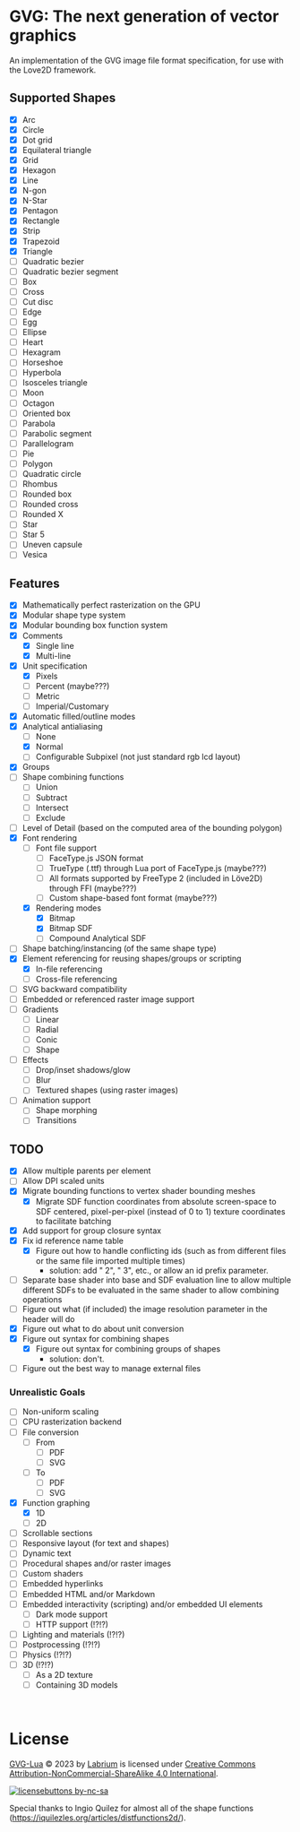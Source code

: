 # GVG: The next generation of vector graphics
An implementation of the GVG image file format specification, for use with the Love2D framework.

## Supported Shapes
 - [x] Arc
 - [x] Circle
 - [x] Dot grid
 - [x] Equilateral triangle
 - [x] Grid
 - [x] Hexagon
 - [x] Line
 - [x] N-gon
 - [x] N-Star
 - [x] Pentagon
 - [x] Rectangle
 - [x] Strip
 - [x] Trapezoid
 - [x] Triangle
 - [ ] Quadratic bezier
 - [ ] Quadratic bezier segment
 - [ ] Box
 - [ ] Cross
 - [ ] Cut disc
 - [ ] Edge
 - [ ] Egg
 - [ ] Ellipse
 - [ ] Heart
 - [ ] Hexagram
 - [ ] Horseshoe
 - [ ] Hyperbola
 - [ ] Isosceles triangle
 - [ ] Moon
 - [ ] Octagon
 - [ ] Oriented box
 - [ ] Parabola
 - [ ] Parabolic segment
 - [ ] Parallelogram
 - [ ] Pie
 - [ ] Polygon
 - [ ] Quadratic circle
 - [ ] Rhombus
 - [ ] Rounded box
 - [ ] Rounded cross
 - [ ] Rounded X
 - [ ] Star
 - [ ] Star 5
 - [ ] Uneven capsule
 - [ ] Vesica

## Features
 - [x] Mathematically perfect rasterization on the GPU
 - [x] Modular shape type system
 - [x] Modular bounding box function system
 - [x] Comments
   - [x] Single line
   - [x] Multi-line
 - [x] Unit specification
   - [x] Pixels
   - [ ] Percent (maybe???)
   - [ ] Metric
   - [ ] Imperial/Customary
 - [x] Automatic filled/outline modes
 - [x] Analytical antialiasing
   - [ ] None
   - [x] Normal
   - [ ] Configurable Subpixel (not just standard rgb lcd layout)
 - [x] Groups
 - [ ] Shape combining functions
   - [ ] Union
   - [ ] Subtract
   - [ ] Intersect
   - [ ] Exclude
 - [ ] Level of Detail (based on the computed area of the bounding polygon)
 - [x] Font rendering
   - [ ] Font file support
     - [ ] FaceType.js JSON format
     - [ ] TrueType (.ttf) through Lua port of FaceType.js (maybe???)
     - [ ] All formats supported by FreeType 2 (included in Löve2D) through FFI (maybe???)
     - [ ] Custom shape-based font format (maybe???)
   - [x] Rendering modes
     - [x] Bitmap
     - [x] Bitmap SDF
     - [ ] Compound Analytical SDF
 - [ ] Shape batching/instancing (of the same shape type)
 - [x] Element referencing for reusing shapes/groups or scripting
   - [x] In-file referencing
   - [ ] Cross-file referencing
 - [ ] SVG backward compatibility
 - [ ] Embedded or referenced raster image support
 - [ ] Gradients
   - [ ] Linear
   - [ ] Radial
   - [ ] Conic
   - [ ] Shape
 - [ ] Effects
   - [ ] Drop/inset shadows/glow
   - [ ] Blur
   - [ ] Textured shapes (using raster images)
 - [ ] Animation support
   - [ ] Shape morphing
   - [ ] Transitions

## TODO
 - [x] Allow multiple parents per element
 - [ ] Allow DPI scaled units
 - [x] Migrate bounding functions to vertex shader bounding meshes
   - [x] Migrate SDF function coordinates from absolute screen-space to SDF centered, pixel-per-pixel (instead of 0 to 1) texture coordinates to facilitate batching
 - [x] Add support for group closure syntax
 - [x] Fix id reference name table
   - [x] Figure out how to handle conflicting ids (such as from different files or the same file imported multiple times)
     - solution: add " 2", " 3", etc., or allow an id prefix parameter.
 - [ ] Separate base shader into base and SDF evaluation line to allow multiple different SDFs to be evaluated in the same shader to allow combining operations
 - [ ] Figure out what (if included) the image resolution parameter in the header will do
 - [x] Figure out what to do about unit conversion
 - [x] Figure out syntax for combining shapes
   - [x] Figure out syntax for combining groups of shapes
     - solution: don't.
 - [ ] Figure out the best way to manage external files

### Unrealistic Goals
 - [ ] Non-uniform scaling
 - [ ] CPU rasterization backend
 - [ ] File conversion
   - [ ] From
     - [ ] PDF
     - [ ] SVG
   - [ ] To
     - [ ] PDF
     - [ ] SVG
 - [x] Function graphing
   - [x] 1D
   - [ ] 2D
 - [ ] Scrollable sections
 - [ ] Responsive layout (for text and shapes)
 - [ ] Dynamic text
 - [ ] Procedural shapes and/or raster images
 - [ ] Custom shaders
 - [ ] Embedded hyperlinks
 - [ ] Embedded HTML and/or Markdown
 - [ ] Embedded interactivity (scripting) and/or embedded UI elements
   - [ ] Dark mode support
   - [ ] HTTP support (!?!?)
 - [ ] Lighting and materials (!?!?)
 - [ ] Postprocessing (!?!?)
 - [ ] Physics (!?!?)
 - [ ] 3D (!?!?)
   - [ ] As a 2D texture
   - [ ] Containing 3D models

&nbsp;

# License

[GVG-Lua](https://github.com/Labrium/GVG-Lua) &copy; 2023 by [Labrium](https://github.com/Labrium) is licensed under [Creative Commons Attribution-NonCommercial-ShareAlike 4.0 International](https://creativecommons.org/licenses/by-nc-sa/4.0).

[![licensebuttons by-nc-sa](https://licensebuttons.net/l/by-nc-sa/4.0/88x31.png)](https://creativecommons.org/licenses/by-nc-sa/4.0)

Special thanks to Ingio Quilez for almost all of the shape functions (https://iquilezles.org/articles/distfunctions2d/).
